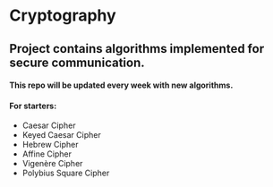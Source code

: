 # Cryptography

## Project contains algorithms implemented for secure communication.

#### This repo will be updated every week with new algorithms.

#### For starters:
* Caesar Cipher
* Keyed Caesar Cipher
* Hebrew Cipher
* Affine Cipher
* Vigenère Cipher
* Polybius Square Cipher
